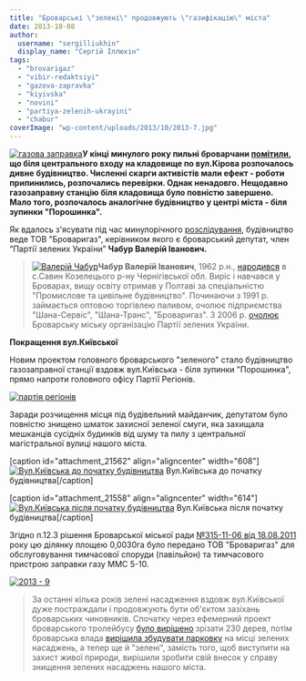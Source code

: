 ```yaml
---
title: "Броварські \"зелені\" продовжують \"газифікацію\" міста"
date: 2013-10-08
author: 
  username: "sergilliukhin"
  display_name: "Сергій Іллюхін"
tags: 
  - "brovarigaz"
  - "vibir-redaktsiyi"
  - "gazova-zapravka"
  - "kiyivska"
  - "novini"
  - "partiya-zelenih-ukrayini"
  - "chabur"
coverImage: "wp-content/uploads/2013/10/2013-7.jpg"
---
```


[![газова заправка](https://mpz.brovary.org/wp-content/uploads/2013/10/chabur1.jpg)](https://mpz.brovary.org/wp-content/uploads/2013/10/chabur1.jpg)**У кінці минулого року пильні броварчани [помітили](https://mpz.brovary.org/bilya-starogo-kladovishha-na-vulitsi-kirova-deputat-zbuduye-gazozapravnu-stantsiya/ "Біля старого кладовища на Кірова депутат збудує газозаправну станцію"), що біля центрального входу на кладовище по вул.Кірова розпочалось дивне будівництво. Численні скарги активістів мали ефект - роботи припинились, розпочались перевірки. Однак ненадовго. Нещодавно газозаправну станцію біля кладовища було повністю завершено. Мало того, розпочалось аналогічне будівництво у центрі міста - біля зупинки "Порошинка".**

Як вдалось з'ясувати під час минулорічного [розслідування](https://mpz.brovary.org/bilya-starogo-kladovishha-na-vulitsi-kirova-deputat-zbuduye-gazozapravnu-stantsiya/ "Біля старого кладовища на Кірова депутат збудує газозаправну станцію"), будівництво веде ТОВ "Броваригаз", керівником якого є броварський депутат, член “Партії зелених України” **Чабур Валерій Іванович.**

> [![Валерій Чабур](https://mpz.brovary.org/wp-content/uploads/2013/10/389037-1.jpg "Валерій Чабур")](https://mpz.brovary.org/wp-content/uploads/2013/10/389037-1.jpg)**Чабур Валерій Іванович**, 1962 р.н., [народився](http://rizanenko.org/downloads/doc/autobiografy/39.pdf "Автобіографія") в с.Савин Козелецього р-ну Чернігівської обл. Виріс і навчався у Броварах, вищу освіту отримав у Полтаві за спеціальністю "Промислове та цивільне будівництво". Починаючи з 1991 р. займається оптовою торгівлею паливом, очолює підприємства "Шана-Сервіс", "Шана-Транс", "Броваригаз". З 2006 р. [очолює](http://greenparty.ua/news/news_5501.html) Броварську міську організацію Партії зелених України.

**Покращення вул.Київської**

Новим проектом головного броварського "зеленого" стало будівництво газозаправної станції вздовж вул.Київська - біля зупинки "Порошинка", прямо напроти головного офісу Партії Регіонів.

[![партія регіонів](https://mpz.brovary.org/wp-content/uploads/2013/10/pr.jpg)](https://mpz.brovary.org/wp-content/uploads/2013/10/pr.jpg)

Заради розчищення місця під будівельний майданчик, депутатом було повністю знищено шматок захисної зеленої смуги, яка захищала мешканців сусідніх будинків від шуму та пилу з центральної магістральної вулиці нашого міста.

\[caption id="attachment\_21562" align="aligncenter" width="608"\][![Вул.Київська до початку будівництва](https://mpz.brovary.org/wp-content/uploads/2013/10/before2.jpg "Вул.Київська до початку будівництва")](https://mpz.brovary.org/wp-content/uploads/2013/10/before2.jpg) Вул.Київська до початку будівництва\[/caption\]

\[caption id="attachment\_21558" align="aligncenter" width="614"\][![Вул.Київська після початку будівництва](https://mpz.brovary.org/wp-content/uploads/2013/10/2013-7.jpg "Вул.Київська після початку будівництва")](https://mpz.brovary.org/wp-content/uploads/2013/10/2013-7.jpg) Вул.Київська після початку будівництва\[/caption\]

Згідно п.12.3 рішення Броварської міської ради [№315-11-06 від 18.08.2011](http://rizanenko.org/downloads/doc/10_sesia_BMR/21.pdf) року цю ділянку площею 0,0030га було передано ТОВ "Броваригаз" для обслуговування тимчасової споруди (павільйон) та тимчасового пристрою заправки газу ММС 5-10.

[![2013 - 9](https://mpz.brovary.org/wp-content/uploads/2013/10/2013-9.jpg)](https://mpz.brovary.org/wp-content/uploads/2013/10/2013-9.jpg)

> За останні кілька років зелені насадження вздовж вул.Київської дуже постраждали і продовжують бути об'єктом зазіхань броварських чиновників. Спочатку через ефемерний проект броварського тролейбусу [було вирішено](https://mpz.brovary.org/vzdovzh-vulitsi-kiyivskoyi-bude-znishheno-230-derev/) зрізати 230 дерев, потім броварська влада [вирішила збудувати парковку](https://mpz.brovary.org/zhiteli-bagatopoverhivki-na-chernyahovskogo-zashipuvali-dereva-na-mistsi-yakih-vlada-hoche-zrobiti-avtoparkovku/) на місці зелених насаджень, а тепер ще й "зелені", замість того, щоб виступити на захист живої природи, вирішили зробити свій внесок у справу знищення зелених насаджень нашого міста.
